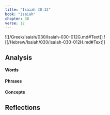 ```yaml
---
title: "Isaiah 30:12"
book: "Isaiah"
chapter: 30
verse: 12
---
```

![[/Greek/Isaiah/030/Isaiah-030-012G.md#Text]]
![[/Hebrew/Isaiah/030/Isaiah-030-012H.md#Text]]

## Analysis

#### Words

#### Phrases

#### Concepts

## Reflections

